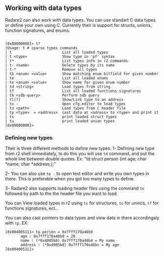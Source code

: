 ## Working with data types

Radare2 can also work with data types. You can use standart C data types or define your own using C. Currently their is support for structs, unions, function signatures, and enums.

```

[0x00000000]> t?
|Usage: t # cparse types commands
| t                       List all loaded types
| t <type>                Show type in 'pf' syntax
| t*                      List types info in r2 commands
| t- <name>               Delete types by its name
| t-*                     Remove all types
| tb <enum> <value>       Show matching enum bitfield for given number
| te                      List all loaded enums
| te <enum> <value>       Show name for given enum number
| td <string>             Load types from string
| tf                      List all loaded functions signatures
| tk <sdb-query>          Perform sdb query
| tl[?]                   Show/Link type to an address
| to -                    Open cfg.editor to load types
| to <path>               Load types from C header file
| tp <type>  = <address>  cast data at <adress> to <type> and print it
| ts                      print loaded struct types
| tu                      print loaded union types
[0x00000000]> 

```

### Defining new types

Their is three different methods to define new types:
1- Defining new type from r2 shell immediately, to do this you will use `td` command, and put the whole line between double quotes. Ex:
    "td struct person {int age; char *name; char *address;};"

2- You can also use `to -` to open text editor and write you own types in there. This is preferable when you got too many types to define.

3- Radare2 also supports loading header files using the command `to` followed by path to the the header file you want to load.

You can View loaded types in r2 using `ts` for structures, `tu` for uninos, `tf` for functions signatures, ect...

You can also cast pointers to data types and view data in there accordingaly with `tp`. EX:

```
[0x00400511]> tp person = 0x7fff170a46b0
       age : 0x7fff170a46b0 = 20
       name : (*0x4005b0) 0x7fff170a46b4 = My name
       address : (*0x4005b8) 0x7fff170a46bc = My age
[0x00400511]> 
```

